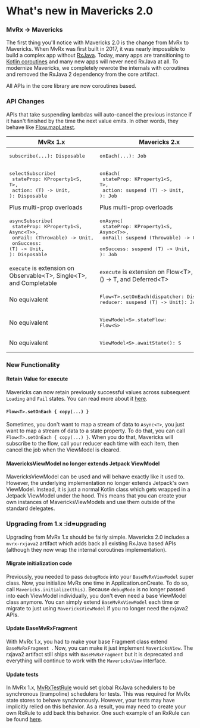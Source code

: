 # What's new in Mavericks 2.0

### MvRx -> Mavericks

The first thing you'll notice with Mavericks 2.0 is the change from MvRx to Mavericks. When MvRx was first built in 2017, it was nearly impossible to build a complex app without [RxJava](https://github.com/ReactiveX/RxJava). Today, many apps are transitioning to [Kotlin coroutines](https://kotlinlang.org/docs/reference/coroutines-overview.html) and many new apps will never need RxJava at all. To modernize Mavericks, we completely rewrote the internals with coroutines and removed the RxJava 2 dependency from the core artifact.

All APIs in the core library are now coroutines based.

### API Changes

APIs that take suspending lambdas will auto-cancel the previous instance if it hasn't finished by the time the next value emits. In other words, they behave like [Flow<T>.mapLatest](https://kotlin.github.io/kotlinx.coroutines/kotlinx-coroutines-core/kotlinx.coroutines.flow/map-latest.html).

| MvRx 1.x | Mavericks 2.x  |
| ------ | --------- |
| <pre lang="kotlin">subscribe(...): Disposable</pre>    |<pre lang="json">onEach(...): Job</pre>|
| <pre lang="kotlin">selectSubscribe(<br>    stateProp: KProperty1<S, T>,<br>    action: (T) -> Unit,<br>): Disposable</pre>Plus multi-prop overloads    |<pre lang="kotlin">onEach(<br>    stateProp: KProperty1<S, T>,<br>    action: suspend (T) -> Unit,<br>): Job</pre>Plus multi-prop overloads |
| <pre lang="kotlin">asyncSubscribe(<br>    stateProp: KProperty1&lt;S, Async&lt;T>>,<br>    onFail: (Throwable) -> Unit,<br>    onSuccess: (T) -> Unit,<br>): Disposable</pre>    |<pre lang="kotlin">onAsync(<br>    stateProp: KProperty1&lt;S, Async&lt;T>>,<br>    onFail: suspend (Throwable) -> Unit,<br>    onSuccess: suspend (T) -> Unit,<br>): Job</pre> |
| `execute` is extension on Observable&lt;T>, Single&lt;T>, and Completable| `execute` is extension on Flow&lt;T>, suspend () -> T, and Deferred&lt;T>|
| No equivalent    |<pre lang="kotlin">Flow&lt;T>.setOnEach(dispatcher: Dispatcher, reducer: suspend (T) -> Unit): Job</pre> |
| No equivalent    |<pre lang="kotlin">ViewModel&lt;S>.stateFlow: Flow&lt;S></pre>|
| No equivalent    |<pre lang="kotlin">ViewModel&lt;S>.awaitState(): S</pre>|

### New Functionality

#### Retain Value for execute

Mavericks can now retain previously successful values across subsequent `Loading` and `Fail` states. You can read more about it [here](/async?id=retaining-data-across-reloads-with-retainvalue).


#### `Flow<T>.setOnEach { copy(...) }`

Sometimes, you don't want to map a stream of data to `Async<T>`, you just want to map a stream of data to a state property. To do that, you can call `Flow<T>.setOnEach { copy(...) }`. When you do that, Mavericks will subscribe to the flow, call your reducer each time with each item, then cancel the job when the ViewModel is cleared.

#### MavericksViewModel no longer extends Jetpack ViewModel

MavericksViewModel can be used and will behave exactly like it used to. However, the underlying implementation no longer extends Jetpack's own ViewModel. Instead, it is just a normal Kotlin class which gets wrapped in a Jetpack ViewModel under the hood. This means that you can create your own instances of MavericksViewModels and use them outside of the standard delegates.   

### Upgrading from 1.x :id=upgrading

Upgrading from MvRx 1.x should be fairly simple. Mavericks 2.0 includes a `mvrx-rxjava2` artifact which adds back all existing RxJava based APIs (although they now wrap the internal coroutines implementation).

#### Migrate initialization code

Previously, you needed to pass `debugMode` into your `BaseMvRxViewModel` super class. Now, you initialize MvRx one time in Application.onCreate. To do so, call `Mavericks.initialize(this)`. Because `debugMode` is no longer passed into each ViewModel individually, you don't even need a base ViewModel class anymore. You can simply extend `BaseMvRxViewModel` each time or migrate to just using `MavericksViewModel` if you no longer need the rxjava2 APIs.

#### Update BaseMvRxFragment

With MvRx 1.x, you had to make your base Fragment class extend `BaseMvRxFragment `. Now, you can make it just implement `MavericksView`. The rxjava2 artifact still ships with `BaseMvRxFragment` but it is deprecated and everything will continue to work with the `MavericksView` interface. 

#### Update tests

In MvRx 1.x, [MvRxTestRule](https://github.com/airbnb/MvRx/blob/1.5.1/testing/src/main/kotlin/com/airbnb/mvrx/test/MvRxTestRule.kt#L31) would set global RxJava schedulers to be synchronous (trampoline) schedulers for tests. This was required for MvRx state stores to behave synchronously. However, your tests may have implicitly relied on this behavior. As a result, you may need to create your own RxRule to add back this behavior. One such example of an RxRule can be found [here](https://gist.github.com/gpeal/8b3af17f75d1450b431842bfe05b4d5c).
